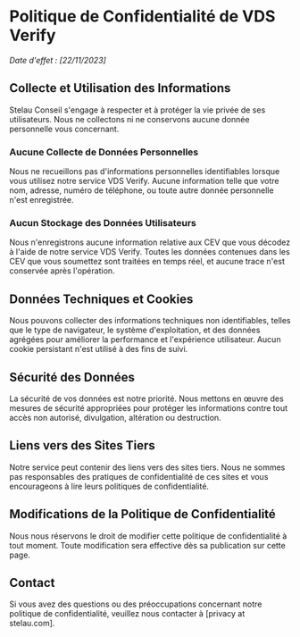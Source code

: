# Politique de Confidentialité de VDS Verify

_Date d'effet : [22/11/2023]_

## Collecte et Utilisation des Informations

Stelau Conseil s'engage à respecter et à protéger la vie privée de ses utilisateurs. Nous ne collectons ni ne conservons aucune donnée personnelle vous concernant.

### Aucune Collecte de Données Personnelles

Nous ne recueillons pas d'informations personnelles identifiables lorsque vous utilisez notre service VDS Verify. Aucune information telle que votre nom, adresse, numéro de téléphone, ou toute autre donnée personnelle n'est enregistrée.

### Aucun Stockage des Données Utilisateurs

Nous n'enregistrons aucune information relative aux CEV que vous décodez à l'aide de notre service VDS Verify. Toutes les données contenues dans les CEV que vous soumettez sont traitées en temps réel, et aucune trace n'est conservée après l'opération.

## Données Techniques et Cookies

Nous pouvons collecter des informations techniques non identifiables, telles que le type de navigateur, le système d'exploitation, et des données agrégées pour améliorer la performance et l'expérience utilisateur. Aucun cookie persistant n'est utilisé à des fins de suivi.

## Sécurité des Données

La sécurité de vos données est notre priorité. Nous mettons en œuvre des mesures de sécurité appropriées pour protéger les informations contre tout accès non autorisé, divulgation, altération ou destruction.

## Liens vers des Sites Tiers

Notre service peut contenir des liens vers des sites tiers. Nous ne sommes pas responsables des pratiques de confidentialité de ces sites et vous encourageons à lire leurs politiques de confidentialité.

## Modifications de la Politique de Confidentialité

Nous nous réservons le droit de modifier cette politique de confidentialité à tout moment. Toute modification sera effective dès sa publication sur cette page.

## Contact

Si vous avez des questions ou des préoccupations concernant notre politique de confidentialité, veuillez nous contacter à [privacy at stelau.com].
